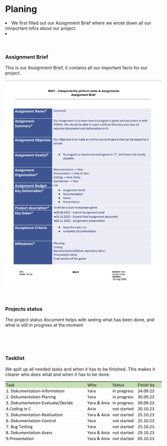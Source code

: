 # Planing 

<uli><li>We first filled out our Assignment Brief where we wrote down all our imnportant infos about our project.<uli><li>
<br>
<br>
<br>

### Assignment Brief 
<p>This is our Assignment Brief, it contains all our important facts for our project.</p>
<img src="03_Resources/AssignmentBrief.png">
<br>
<br>
<br>

### Projects status
<p>The project status document helps with seeing what has been done, and what is still in progress at the moment</p>
<br>
<br>
<br>

### Tasklist
<p>We split up all needed tasks and when it has to be finished. This makes it clearer who does what and when it has to be done.</p>
<img src= "03_Resources/Tasklist.png">
